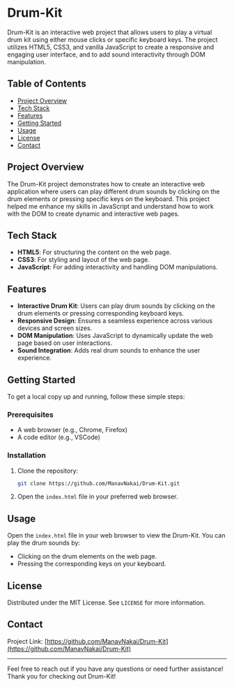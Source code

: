 # Drum-Kit

Drum-Kit is an interactive web project that allows users to play a virtual drum kit using either mouse clicks or specific keyboard keys. The project utilizes HTML5, CSS3, and vanilla JavaScript to create a responsive and engaging user interface, and to add sound interactivity through DOM manipulation.

## Table of Contents
- [Project Overview](#project-overview)
- [Tech Stack](#tech-stack)
- [Features](#features)
- [Getting Started](#getting-started)
- [Usage](#usage)
- [License](#license)
- [Contact](#contact)

## Project Overview
The Drum-Kit project demonstrates how to create an interactive web application where users can play different drum sounds by clicking on the drum elements or pressing specific keys on the keyboard. This project helped me enhance my skills in JavaScript and understand how to work with the DOM to create dynamic and interactive web pages.

## Tech Stack
- **HTML5**: For structuring the content on the web page.
- **CSS3**: For styling and layout of the web page.
- **JavaScript**: For adding interactivity and handling DOM manipulations.

## Features
- **Interactive Drum Kit**: Users can play drum sounds by clicking on the drum elements or pressing corresponding keyboard keys.
- **Responsive Design**: Ensures a seamless experience across various devices and screen sizes.
- **DOM Manipulation**: Uses JavaScript to dynamically update the web page based on user interactions.
- **Sound Integration**: Adds real drum sounds to enhance the user experience.

## Getting Started
To get a local copy up and running, follow these simple steps:

### Prerequisites
- A web browser (e.g., Chrome, Firefox)
- A code editor (e.g., VSCode)

### Installation
1. Clone the repository:
   ```sh
   git clone https://github.com/ManavNakai/Drum-Kit.git
   ```
2. Open the `index.html` file in your preferred web browser.

## Usage
Open the `index.html` file in your web browser to view the Drum-Kit. You can play the drum sounds by:
- Clicking on the drum elements on the web page.
- Pressing the corresponding keys on your keyboard.

## License
Distributed under the MIT License. See `LICENSE` for more information.

## Contact
Project Link: [https://github.com/ManavNakai/Drum-Kit](https://github.com/ManavNakai/Drum-Kit)

---

Feel free to reach out if you have any questions or need further assistance! Thank you for checking out Drum-Kit!
